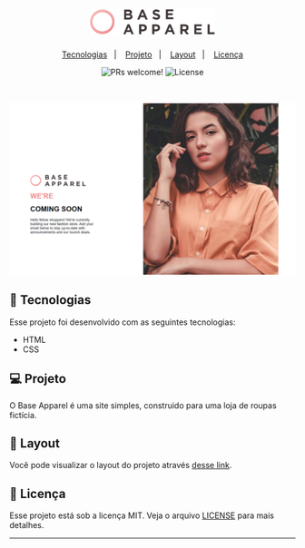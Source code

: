 <h1 style="text-align:center;">
  <img alt="Base Apparel" title="Base Apparel" src=".github/logo.svg" width="220px" />
</h1>

<p style="text-align:center;">
  <a href="#-tecnologias">Tecnologias</a>&nbsp;&nbsp;&nbsp;|&nbsp;&nbsp;&nbsp;
  <a href="#-projeto">Projeto</a>&nbsp;&nbsp;&nbsp;|&nbsp;&nbsp;&nbsp;
  <a href="#-layout">Layout</a>&nbsp;&nbsp;&nbsp;|&nbsp;&nbsp;&nbsp;
  <a href="#memo-licença">Licença</a>
</p>

<p style="text-align:center;">
 <img src="https://img.shields.io/static/v1?label=PRs&message=welcome&color=49AA26&labelColor=000000" alt="PRs welcome!" />

  <img alt="License" src="https://img.shields.io/static/v1?label=license&message=MIT&color=49AA26&labelColor=000000">
</p>

<br>

<p style="text-align:center;">
  <img alt="dev.finances" src=".github/baseapparel.png">
</p>

## 🚀 Tecnologias

Esse projeto foi desenvolvido com as seguintes tecnologias:

- HTML
- CSS

## 💻 Projeto

O Base Apparel é uma site simples, construido para uma loja de roupas fictícia. 
## 🔖 Layout

Você pode visualizar o layout do projeto através [desse link](.github/desktop-design.jpg).

## :memo: Licença

Esse projeto está sob a licença MIT. Veja o arquivo [LICENSE](LICENSE.md) para mais detalhes.

---

